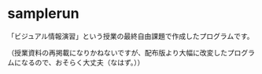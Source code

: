 # samplerun
「ビジュアル情報演習」という授業の最終自由課題で作成したプログラムです。

（授業資料の再掲載になりかねないですが、配布版より大幅に改変したプログラムになるので、おそらく大丈夫（なはず。））
